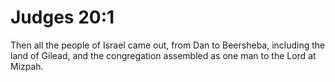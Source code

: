 # Judges 20:1

Then all the people of Israel came out, from Dan to Beersheba, including the land of Gilead, and the congregation assembled as one man to the Lord at Mizpah.

